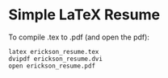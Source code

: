 Simple LaTeX Resume
===================

To compile .tex to .pdf (and open the pdf):

	latex erickson_resume.tex
	dvipdf erickson_resume.dvi
	open erickson_resume.pdf
